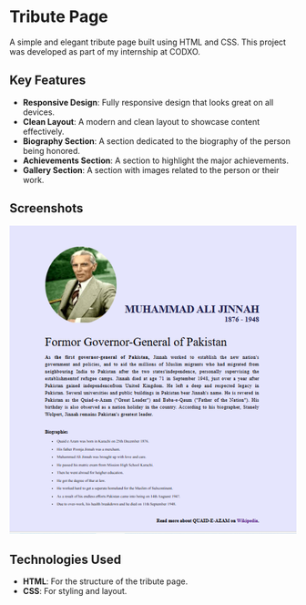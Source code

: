 # Tribute Page

A simple and elegant tribute page built using HTML and CSS. This project was developed as part of my internship at CODXO.

## Key Features

- **Responsive Design**: Fully responsive design that looks great on all devices.
- **Clean Layout**: A modern and clean layout to showcase content effectively.
- **Biography Section**: A section dedicated to the biography of the person being honored.
- **Achievements Section**: A section to highlight the major achievements.
- **Gallery Section**: A section with images related to the person or their work.

## Screenshots

![Tribute Page Screenshot](images/Tribute-Page.PNG)

## Technologies Used

- **HTML**: For the structure of the tribute page.
- **CSS**: For styling and layout.
